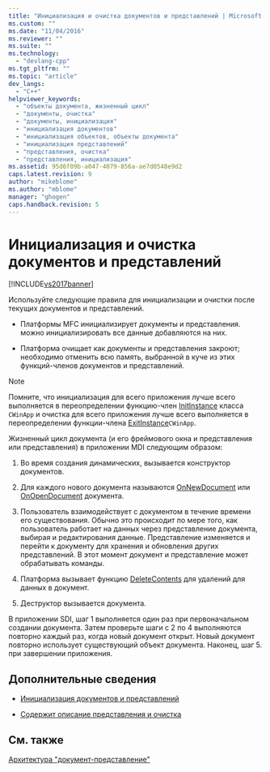 ```yaml
---
title: "Инициализация и очистка документов и представлений | Microsoft Docs"
ms.custom: ""
ms.date: "11/04/2016"
ms.reviewer: ""
ms.suite: ""
ms.technology: 
  - "devlang-cpp"
ms.tgt_pltfrm: ""
ms.topic: "article"
dev_langs: 
  - "C++"
helpviewer_keywords: 
  - "объекты документа, жизненный цикл"
  - "документы, очистка"
  - "документы, инициализация"
  - "инициализация документов"
  - "инициализация объектов, объекты документа"
  - "инициализация представлений"
  - "представления, очистка"
  - "представления, инициализация"
ms.assetid: 95d6f09b-a047-4079-856a-ae7d0548e9d2
caps.latest.revision: 9
author: "mikeblome"
ms.author: "mblome"
manager: "ghogen"
caps.handback.revision: 5
---
```

# Инициализация и очистка документов и представлений
[!INCLUDE[vs2017banner](../assembler/inline/includes/vs2017banner.md)]

Используйте следующие правила для инициализации и очистки после текущих документов и представлений.  
  
-   Платформы MFC инициализирует документы и представления. можно инициализировать все данные добавляются на них.  
  
-   Платформа очищает как документы и представления закроют; необходимо отменить всю память, выбранной в куче из этих функций\-членов документов и представлений.  
  
> [!NOTE]
>  Помните, что инициализация для всего приложения лучше всего выполняется в переопределении функцию\-член [InitInstance](../Topic/CWinApp::InitInstance.md) класса `CWinApp` и очистка для всего приложения лучше всего выполняется в переопределении функции\-члена [ExitInstance](../Topic/CWinApp::ExitInstance.md)`CWinApp`.  
  
 Жизненный цикл документа \(и его фреймового окна и представления или представления\) в приложении MDI следующим образом:  
  
1.  Во время создания динамических, вызывается конструктор документов.  
  
2.  Для каждого нового документа называются [OnNewDocument](../Topic/CDocument::OnNewDocument.md) или [OnOpenDocument](../Topic/CDocument::OnOpenDocument.md) документа.  
  
3.  Пользователь взаимодействует с документом в течение времени его существования.  Обычно это происходит по мере того, как пользователь работает на данных через представление документа, выбирая и редактирования данные.  Представление изменяется и перейти к документу для хранения и обновления других представлений.  В этот момент документ и представление может обрабатывать команды.  
  
4.  Платформа вызывает функцию [DeleteContents](../Topic/CDocument::DeleteContents.md) для удалений для данных в документ.  
  
5.  Деструктор вызывается документа.  
  
 В приложении SDI, шаг 1 выполняется один раз при первоначальном создании документа.  Затем проверьте шаги с 2 по 4 выполняются повторно каждый раз, когда новый документ открыт.  Новый документ повторно использует существующий объект документа.  Наконец, шаг 5. при завершении приложения.  
  
## Дополнительные сведения  
  
-   [Инициализация документов и представлений](../mfc/initializing-documents-and-views.md)  
  
-   [Содержит описание представления и очистка](../Topic/Cleaning%20Up%20Documents%20and%20Views.md)  
  
## См. также  
 [Архитектура "документ\-представление"](../Topic/Document-View%20Architecture.md)